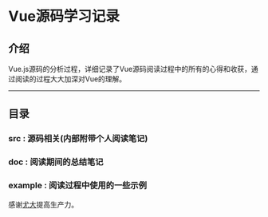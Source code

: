 # Vue源码学习记录

## 介绍

Vue.js源码的分析过程，详细记录了Vue源码阅读过程中的所有的心得和收获，通过阅读的过程大大加深对Vue的理解。

-----------------------------------

## 目录

### src : 源码相关(内部附带个人阅读笔记)

### doc : 阅读期间的总结笔记

### example : 阅读过程中使用的一些示例























感谢[尤大](https://github.com/yyx990803)提高生产力。